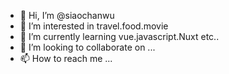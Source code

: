 - 👋 Hi, I’m @siaochanwu
- 👀 I’m interested in travel.food.movie
- 🌱 I’m currently learning vue.javascript.Nuxt etc..
- 💞️ I’m looking to collaborate on ...
- 📫 How to reach me ...

<!---
siaochanwu/siaochanwu is a ✨ special ✨ repository because its `README.md` (this file) appears on your GitHub profile.
You can click the Preview link to take a look at your changes.
--->
